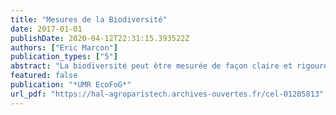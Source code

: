 ```yaml
---
title: "Mesures de la Biodiversité"
date: 2017-01-01
publishDate: 2020-04-12T22:31:15.393522Z
authors: ["Eric Marcon"]
publication_types: ["5"]
abstract: "La biodiversité peut être mesurée de façon claire et rigoureuse en utilisant l'entropie phylogénétique. Cette mesure généralise les indices de diversité classique, traduit clairement la correspondance entre l'entropie et la diversité au sens strict, intègre si nécessaire la distance entre espèces, peut être décomposée et corrigée des biais d'estimation. Sa transformation en diversité au sens strict permet d'interpréter les valeurs sous une forme unique : un nombre équivalent d'espèces et un nombre équivalent de communautés. Le package entropart permet de calculer avec R la diversité d'une méta-communauté à partir de données d'abondances et d'un arbre phylogénétique ou fonctionnel. D'autres mesures de diversité sont présentées ici, d'autres encore peuvent être trouvées dans la littérature. Elles ont en général un moins bon support mathématique, surtout les mesures de diversité $β$, ne peuvent pas être décomposées, corrigées ou interprétées. La diversité de Hurlbert possède toutes ses propriétés et une correction très efficace du biais d'estimation, mais elle n'est pas généralisée à la diversité phylogénétique. La recherche sur la mesure de la diversité est très active, ce document évolue donc régulièrement pour prendre en compte les avancées récentes."
featured: false
publication: "*UMR EcoFoG*"
url_pdf: "https://hal-agroparistech.archives-ouvertes.fr/cel-01205813"
---
```


